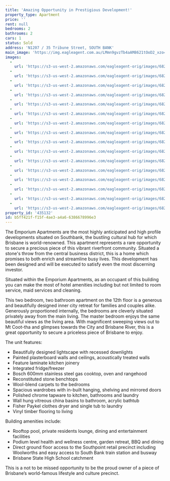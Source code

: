 ```yaml
---
title: 'Amazing Opportunity in Prestigious Development!'
property_type: Apartment
price: ''
rent: null
bedrooms: 2
bathrooms: 2
cars: 1
status: Sold
address: 'N1207 / 35 Tribune Street, SOUTH BANK'
main_image: 'https://img.eagleagent.com.au/LMmn9gvzTb4aAM8621tOoD2_xzo=/1280x854/smart/https://s3-us-west-2.amazonaws.com/eagleagent-orig/images/6820803/128730786-image-M.jpg'
images:
  -
    url: 'https://s3-us-west-2.amazonaws.com/eagleagent-orig/images/6820818/128730786-image-P.jpg'
  -
    url: 'https://s3-us-west-2.amazonaws.com/eagleagent-orig/images/6820817/128730786-image-O.jpg'
  -
    url: 'https://s3-us-west-2.amazonaws.com/eagleagent-orig/images/6820816/128730786-image-N.jpg'
  -
    url: 'https://s3-us-west-2.amazonaws.com/eagleagent-orig/images/6820815/128730786-image-L.jpg'
  -
    url: 'https://s3-us-west-2.amazonaws.com/eagleagent-orig/images/6820814/128730786-image-K.jpg'
  -
    url: 'https://s3-us-west-2.amazonaws.com/eagleagent-orig/images/6820813/128730786-image-J.jpg'
  -
    url: 'https://s3-us-west-2.amazonaws.com/eagleagent-orig/images/6820812/128730786-image-I.jpg'
  -
    url: 'https://s3-us-west-2.amazonaws.com/eagleagent-orig/images/6820811/128730786-image-H.jpg'
  -
    url: 'https://s3-us-west-2.amazonaws.com/eagleagent-orig/images/6820810/128730786-image-G.jpg'
  -
    url: 'https://s3-us-west-2.amazonaws.com/eagleagent-orig/images/6820809/128730786-image-F.jpg'
  -
    url: 'https://s3-us-west-2.amazonaws.com/eagleagent-orig/images/6820808/128730786-image-E.jpg'
  -
    url: 'https://s3-us-west-2.amazonaws.com/eagleagent-orig/images/6820807/128730786-image-D.jpg'
  -
    url: 'https://s3-us-west-2.amazonaws.com/eagleagent-orig/images/6820806/128730786-image-C.jpg'
  -
    url: 'https://s3-us-west-2.amazonaws.com/eagleagent-orig/images/6820805/128730786-image-B.jpg'
  -
    url: 'https://s3-us-west-2.amazonaws.com/eagleagent-orig/images/6820804/128730786-image-A.jpg'
  -
    url: 'https://s3-us-west-2.amazonaws.com/eagleagent-orig/images/6820803/128730786-image-M.jpg'
property_id: '435132'
id: b5ff421f-f15f-4ae3-a4a6-6386678996e3
---
```

The Emporium Apartments are the most highly anticipated and high profile developments situated on Southbank, the bustling cultural hub for which Brisbane is world-renowned. This apartment represents a rare opportunity to secure a precious piece of this vibrant riverfront community. Situated a stone's throw from the central business district, this is a home which promises to both enrich and streamline busy lives. This development has been designed and will be executed to satisfy even the most discerning investor.

Situated within the Emporium Apartments, as an occupant of this building you can make the most of hotel amenities including but not limited to room service, maid services and cleaning.

This two bedroom, two bathroom apartment on the 12th floor is a generous and beautifully designed inner city retreat for families and couples alike. Generously proportioned internally, the bedrooms are cleverly situated privately away from the main living. The master bedroom enjoys the same beautiful views as the living area. With magnificent sweeping views out to Mt Coot-tha and glimpses towards the City and Brisbane River, this is a great opportunity to secure a priceless piece of Brisbane to enjoy.

The unit features:

*  Beautifully designed lightscape with recessed downlights
*  Painted plasterboard walls and ceilings, acoustically treated walls
*  Feature laminate kitchen joinery
*  Integrated fridge/freezer
*  Bosch 600mm stainless steel gas cooktop, oven and rangehood
*  Reconstituted stone benchtops
*  Wool-blend carpets to the bedrooms
*  Spacious wardrobes with in-built hanging, shelving and mirrored doors
*  Polished chrome tapware to kitchen, bathrooms and laundry
*  Wall hung vitreous china basins to bathroom, acrylic bathtub
*  Fisher Paykel clothes dryer and single tub to laundry
*  Vinyl timber flooring to living

Building amenities include:
* Rooftop pool, private residents lounge, dining and entertainment facilities
* Podium level health and wellness centre, garden retreat, BBQ and dining
* Direct ground floor access to the Southpoint retail precinct including Woolworths and easy access to South Bank train station and busway
* Brisbane State High School catchment

This is a not to be missed opportunity to be the proud owner of a piece of Brisbane’s world-famous lifestyle and culture precinct.